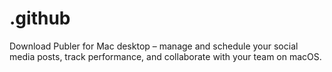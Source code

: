 # .github
Download Publer for Mac desktop – manage and schedule your social media posts, track performance, and collaborate with your team on macOS.
